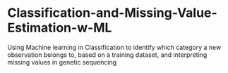 # Classification-and-Missing-Value-Estimation-w-ML
Using Machine learning in Classification to identify which category a new observation belongs to, based on a training dataset, and interpreting missing values in  genetic sequencing
